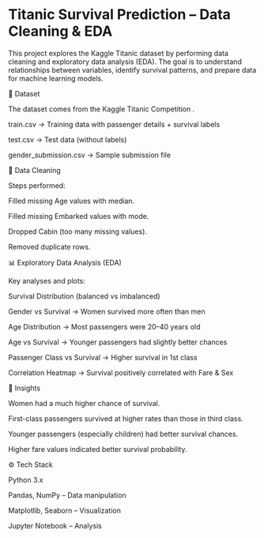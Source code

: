 # Titanic Survival Prediction – Data Cleaning & EDA

This project explores the Kaggle Titanic dataset by performing data cleaning and exploratory data analysis (EDA). The goal is to understand relationships between variables, identify survival patterns, and prepare data for machine learning models.

📂 Dataset

The dataset comes from the Kaggle Titanic Competition
.

train.csv → Training data with passenger details + survival labels

test.csv → Test data (without labels)

gender_submission.csv → Sample submission file

🧹 Data Cleaning

Steps performed:

Filled missing Age values with median.

Filled missing Embarked values with mode.

Dropped Cabin (too many missing values).

Removed duplicate rows.

📊 Exploratory Data Analysis (EDA)

Key analyses and plots:

Survival Distribution (balanced vs imbalanced)

Gender vs Survival → Women survived more often than men

Age Distribution → Most passengers were 20–40 years old

Age vs Survival → Younger passengers had slightly better chances

Passenger Class vs Survival → Higher survival in 1st class

Correlation Heatmap → Survival positively correlated with Fare & Sex

📌 Insights

Women had a much higher chance of survival.

First-class passengers survived at higher rates than those in third class.

Younger passengers (especially children) had better survival chances.

Higher fare values indicated better survival probability.

⚙️ Tech Stack

Python 3.x

Pandas, NumPy – Data manipulation

Matplotlib, Seaborn – Visualization

Jupyter Notebook – Analysis
